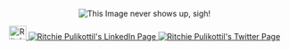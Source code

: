 
 
<p align="center">
  <img src="https://media.giphy.com/media/3oEduOXu3DBfTazzaw/giphy.gif" alt="This Image never shows up, sigh!"/>
</p>

<p align="center">




<a href="https://ritchiepulikottil.medium.com/">
  <img src="https://ddo0fzhfvians.cloudfront.net/uploads/icons/png/2457903031566470610-512.png" alt="Ritchie Pulikottil's Medium Page" height="25" width="31">
</a>

<a href="https://www.linkedin.com/in/ritchie-pulikottil-6876341aa">
  <img src="https://img.icons8.com/metro/26/000000/linkedin.png" alt="Ritchie Pulikottil's LinkedIn Page" >
</a>
<a href="https://twitter.com/itsritchie1005">
  <img src="https://cdn4.iconfinder.com/data/icons/logos-and-brands-1/512/344_Twitter_T_logo-32.png" alt="Ritchie Pulikottil's Twitter Page" >
  </a>
      

      
</p>
